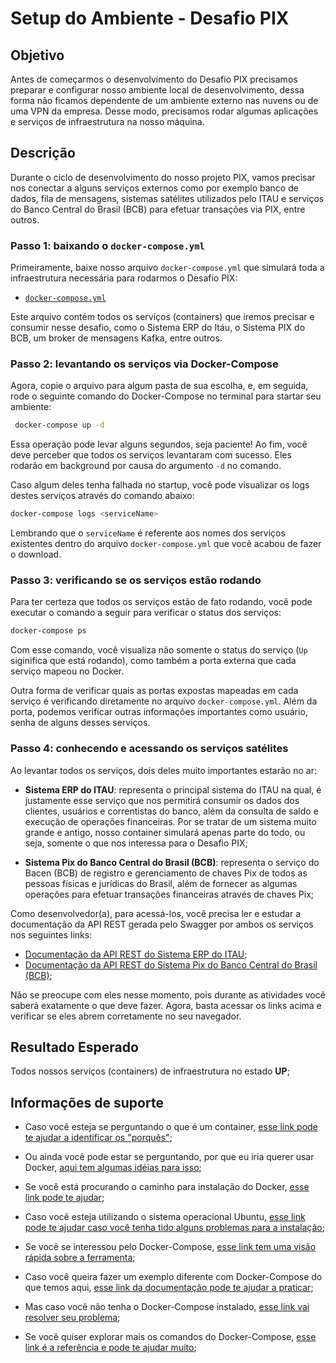 # Setup do Ambiente - Desafio PIX

## Objetivo

Antes de começarmos o desenvolvimento do Desafio PIX precisamos preparar e configurar nosso ambiente local de desenvolvimento, dessa forma não ficamos dependente de um ambiente externo nas nuvens ou de uma VPN da empresa. Desse modo, precisamos rodar algumas aplicações e serviços de infraestrutura na nosso máquina.

## Descrição

Durante o ciclo de desenvolvimento do nosso projeto PIX, vamos precisar nos conectar a alguns serviços externos como por exemplo banco de dados, fila de mensagens, sistemas satélites utilizados pelo ITAU e serviços do Banco Central do Brasil (BCB) para efetuar transações via PIX, entre outros.

### Passo 1: baixando o `docker-compose.yml`

Primeiramente, baixe nosso arquivo `docker-compose.yml` que simulará toda a infraestrutura necessária para rodarmos o Desafio PIX:

* [`docker-compose.yml`](xxx)

Este arquivo contém todos os serviços (containers) que iremos precisar e consumir nesse desafio, como o Sistema ERP do Itáu, o Sistema PIX do BCB, um broker de mensagens Kafka, entre outros.

### Passo 2: levantando os serviços via Docker-Compose

Agora, copie o arquivo para algum pasta de sua escolha, e, em seguida, rode o seguinte comando do Docker-Compose no terminal para startar seu ambiente:

```sh
 docker-compose up -d
```

Essa operação pode levar alguns segundos, seja paciente! Ao fim, você deve perceber que todos os serviços levantaram com sucesso. Eles rodarão em background por causa do argumento `-d` no comando.

Caso algum deles tenha falhada no startup, você pode visualizar os logs destes serviços através do comando abaixo:

```sh
docker-compose logs <serviceName>
```

Lembrando que o `serviceName` é referente aos nomes dos serviços existentes dentro do arquivo `docker-compose.yml` que você acabou de fazer o download.

### Passo 3: verificando se os serviços estão rodando

Para ter certeza que todos os serviços estão de fato rodando, você pode executar o comando a seguir para verificar o status dos serviços:

```sh
docker-compose ps
```

Com esse comando, você visualiza não somente o status do serviço (`Up` siginifica que está rodando), como também a porta externa que cada serviço mapeou no Docker.

Outra forma de verificar quais as portas expostas mapeadas em cada serviço é verificando diretamente no arquivo `docker-compose.yml`. Além da porta, podemos verificar outras informações importantes como usuário, senha de alguns desses serviços.

### Passo 4: conhecendo e acessando os serviços satélites

Ao levantar todos os serviços, dois deles muito importantes estarão no ar:

* **Sistema ERP do ITAU**: representa o principal sistema do ITAU na qual, é justamente esse serviço que nos permitirá consumir os dados dos clientes, usuários e correntistas do banco, além da consulta de saldo e execução de operações financeiras. Por se tratar de um sistema muito grande e antigo, nosso container simulará apenas parte do todo, ou seja, somente o que nos interessa para o Desafio PIX;

* **Sistema Pix do Banco Central do Brasil (BCB)**: representa o serviço do Bacen (BCB) de registro e gerenciamento de chaves Pix de todos as pessoas físicas e jurídicas do Brasil, além de fornecer as algumas operações para efetuar transações financeiras através de chaves Pix;

Como desenvolvedor(a), para acessá-los, você precisa ler e estudar a documentação da API REST gerada pelo Swagger por ambos os serviços nos seguintes links:

* [Documentação da API REST do Sistema ERP do ITAU](http://localhost:9091/swagger-ui/index.html?configUrl=/v3/api-docs/swagger-config#/);
* [Documentação da API REST do Sistema Pix do Banco Central do Brasil (BCB)](http://localhost:8082/swagger-ui/index.html?configUrl=/v3/api-docs/swagger-config#/);

Não se preocupe com eles nesse momento, pois durante as atividades você saberá exatamente o que deve fazer. Agora, basta acessar os links acima e verificar se eles abrem corretamente no seu navegador.

## Resultado Esperado

Todos nossos serviços (containers) de infraestrutura no estado **UP**;

## Informações de suporte

* Caso você esteja se perguntando o que é um container, [esse link pode te ajudar a identificar os "porquês"](https://www.docker.com/resources/what-container);

* Ou ainda você pode estar se perguntando, por que eu iria querer usar Docker, [aqui tem algumas idéias para isso](https://www.docker.com/resources/what-container);

* Se você está procurando o caminho para instalação do Docker, [esse link pode te ajudar](https://docs.docker.com/get-docker/);

* Caso você esteja utilizando o sistema operacional Ubuntu, [esse link pode te ajudar caso você tenha tido alguns problemas para a instalação](https://docs.docker.com/engine/install/linux-postinstall/);

* Se você se interessou pelo Docker-Compose, [esse link tem uma visão rápida sobre a ferramenta](https://docs.docker.com/compose/);

* Caso você queira fazer um exemplo diferente com Docker-Compose do que temos aqui, [esse link da documentação pode te ajudar a praticar](https://docs.docker.com/compose/gettingstarted/);

* Mas caso você não tenha o Docker-Compose instalado, [esse link vai resolver seu problema](https://docs.docker.com/compose/install/);

* Se você quiser explorar mais os comandos do Docker-Compose, [esse link é a referência e pode te ajudar muito](https://docs.docker.com/compose/reference/);